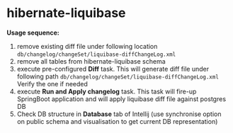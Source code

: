 # hibernate-liquibase

**Usage sequence:**
1. remove existing diff file under following location
`db/changelog/changeSet/liquibase-diffChangeLog.xml`
2. remove all tables from hibernate-liquibase schema
3. execute pre-configured **Diff** task. This will generate diff file under following path
`db/changelog/changeSet/liquibase-diffChangeLog.xml`
Verify the one if needed
4. execute **Run and Apply changelog** task. This task will fire-up SpringBoot application and will apply liquibase diff file against postgres DB
5. Check DB structure in **Database** tab of Intellij (use synchronise option on public schema and visualisation to get current DB representation)